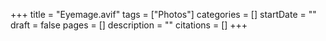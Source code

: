 +++
title = "Eyemage.avif"
tags = ["Photos"]
categories = []
startDate = ""
draft = false
pages = []
description = ""
citations = []
+++
